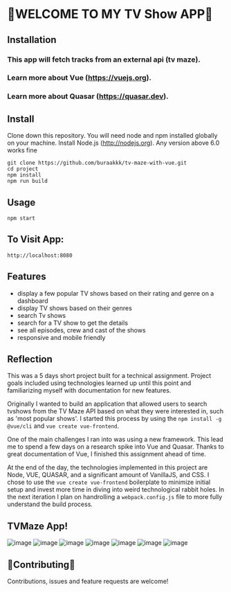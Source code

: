 # 👋WELCOME TO MY TV Show APP👋

## Installation

### This app will fetch tracks from an external api (tv maze).

### Learn more about Vue (https://vuejs.org).

### Learn more about Quasar (https://quasar.dev).

## Install

Clone down this repository. You will need node and npm installed globally on your machine.
Install Node.js (http://nodejs.org). Any version above 6.0 works fine

```
git clone https://github.com/buraakkk/tv-maze-with-vue.git
cd project
npm install 
npm run build
```

## Usage
```
npm start
```

## To Visit App:
```
http://localhost:8080
```

## Features

- display a few popular TV shows based on their rating and genre on a dashboard
- display TV shows based on their genres
- search Tv shows
- search for a TV show to get the details
- see all episodes, crew and cast of the shows
- responsive and mobile friendly

## Reflection
 
This was a 5 days short project built for a technical assignment. Project goals included using technologies learned up until this point and familiarizing myself with documentation for new features.  

Originally I wanted to build an application that allowed users to search tvshows from the TV Maze API based on what they were interested in, such as 'most popular shows'. I started this process by using the `npm install -g @vue/cli` and  `vue create vue-frontend`. 

One of the main challenges I ran into was using a new framework. This lead me to spend a few days on a research spike into Vue and Quasar. Thanks to great documentation of Vue, I finished this assignment ahead of time. 

At the end of the day, the technologies implemented in this project are Node, VUE, QUASAR, and a significant amount of VanillaJS, and CSS. I chose to use the `vue create vue-frontend` boilerplate to minimize initial setup and invest more time in diving into weird technological rabbit holes. In the next iteration I plan on handrolling a `webpack.config.js` file to more fully understand the build process.

## TVMaze App!

![image](https://user-images.githubusercontent.com/50028862/138594993-b1524392-36be-448c-9d7a-9fdf44b4cd9a.png)
![image](https://user-images.githubusercontent.com/50028862/138595009-fc55086c-4bf5-4489-8007-81668eab4eab.png)
![image](https://user-images.githubusercontent.com/50028862/138595040-39a8973d-89be-4ea1-b67f-ef1410124794.png)
![image](https://user-images.githubusercontent.com/50028862/138595094-9421307a-2556-42db-97ca-74533a47f904.png)
![image](https://user-images.githubusercontent.com/50028862/138595102-aafa2d75-1960-40f7-b526-ff19439fa827.png)
![image](https://user-images.githubusercontent.com/50028862/138595116-beff1ff0-c051-474d-8108-ccad6f2fd2fc.png)
![image](https://user-images.githubusercontent.com/50028862/138595130-21de4c7f-8e6e-4f41-8621-70a8dfe6f7eb.png)


## 🤝Contributing🤝
Contributions, issues and feature requests are welcome!


